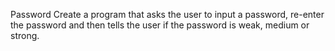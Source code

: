 Password
Create a program that asks the user to input a password, re-enter the password
and then tells the user if the password is weak, medium or strong.
